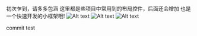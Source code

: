 初次乍到，请多多包涵
这里都是些项目中常用到的布局控件，后面还会增加
也是一个快速开发的小框架哦!
![Alt text](https://github.com/lining1992/Multi_Function/tree/master/screenshots/1.png)
![Alt text](https://github.com/lining1992/Multi_Function/tree/master/screenshots/2.png)
![Alt text](https://github.com/lining1992/Multi_Function/tree/master/screenshots/3.png)

commit test
